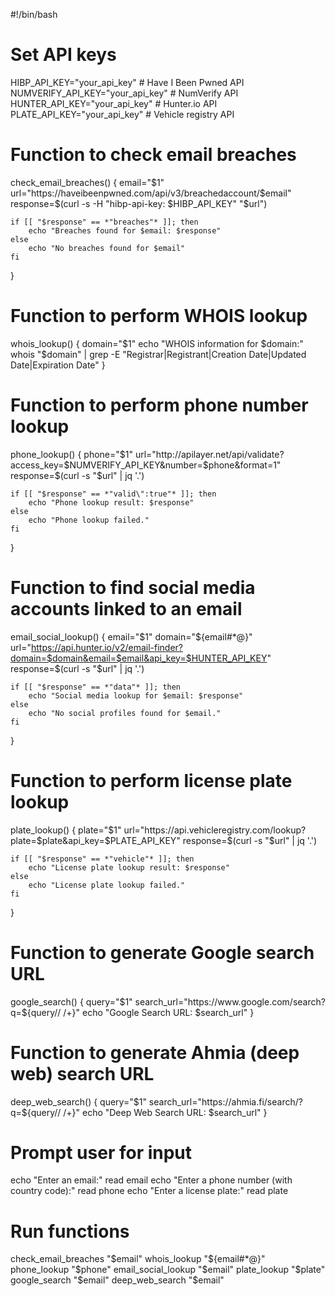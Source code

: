 #!/bin/bash

# Set API keys
HIBP_API_KEY="your_api_key"  # Have I Been Pwned API
NUMVERIFY_API_KEY="your_api_key"  # NumVerify API
HUNTER_API_KEY="your_api_key"  # Hunter.io API
PLATE_API_KEY="your_api_key"  # Vehicle registry API

# Function to check email breaches
check_email_breaches() {
    email="$1"
    url="https://haveibeenpwned.com/api/v3/breachedaccount/$email"
    response=$(curl -s -H "hibp-api-key: $HIBP_API_KEY" "$url")
    
    if [[ "$response" == *"breaches"* ]]; then
        echo "Breaches found for $email: $response"
    else
        echo "No breaches found for $email"
    fi
}

# Function to perform WHOIS lookup
whois_lookup() {
    domain="$1"
    echo "WHOIS information for $domain:"
    whois "$domain" | grep -E "Registrar|Registrant|Creation Date|Updated Date|Expiration Date"
}

# Function to perform phone number lookup
phone_lookup() {
    phone="$1"
    url="http://apilayer.net/api/validate?access_key=$NUMVERIFY_API_KEY&number=$phone&format=1"
    response=$(curl -s "$url" | jq '.')
    
    if [[ "$response" == *"valid\":true"* ]]; then
        echo "Phone lookup result: $response"
    else
        echo "Phone lookup failed."
    fi
}

# Function to find social media accounts linked to an email
email_social_lookup() {
    email="$1"
    domain="${email#*@}"
    url="https://api.hunter.io/v2/email-finder?domain=$domain&email=$email&api_key=$HUNTER_API_KEY"
    response=$(curl -s "$url" | jq '.')
    
    if [[ "$response" == *"data"* ]]; then
        echo "Social media lookup for $email: $response"
    else
        echo "No social profiles found for $email."
    fi
}

# Function to perform license plate lookup
plate_lookup() {
    plate="$1"
    url="https://api.vehicleregistry.com/lookup?plate=$plate&api_key=$PLATE_API_KEY"
    response=$(curl -s "$url" | jq '.')
    
    if [[ "$response" == *"vehicle"* ]]; then
        echo "License plate lookup result: $response"
    else
        echo "License plate lookup failed."
    fi
}

# Function to generate Google search URL
google_search() {
    query="$1"
    search_url="https://www.google.com/search?q=${query// /+}"
    echo "Google Search URL: $search_url"
}

# Function to generate Ahmia (deep web) search URL
deep_web_search() {
    query="$1"
    search_url="https://ahmia.fi/search/?q=${query// /+}"
    echo "Deep Web Search URL: $search_url"
}

# Prompt user for input
echo "Enter an email:"
read email
echo "Enter a phone number (with country code):"
read phone
echo "Enter a license plate:"
read plate

# Run functions
check_email_breaches "$email"
whois_lookup "${email#*@}"
phone_lookup "$phone"
email_social_lookup "$email"
plate_lookup "$plate"
google_search "$email"
deep_web_search "$email"
